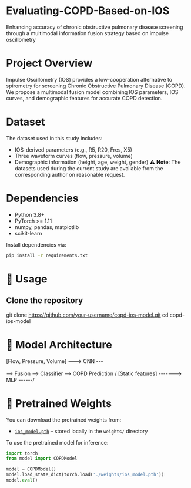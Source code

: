 # Evaluating-COPD-Based-on-IOS
Enhancing accuracy of chronic obstructive pulmonary disease screening through a multimodal information fusion strategy based on impulse oscillometry

# Project Overview
Impulse Oscillometry (IOS) provides a low-cooperation alternative to spirometry for screening Chronic Obstructive Pulmonary Disease (COPD).  
We propose a multimodal fusion model combining IOS parameters, IOS curves, and demographic features for accurate COPD detection.

# Dataset
The dataset used in this study includes:
- IOS-derived parameters (e.g., R5, R20, Fres, X5)
- Three waveform curves (flow, pressure, volume)
- Demographic information (height, age, weight, gender)
⚠ **Note**: The datasets used during the current study are available from the corresponding author on reasonable request.

# Dependencies
- Python 3.8+
- PyTorch >= 1.11
- numpy, pandas, matplotlib
- scikit-learn

Install dependencies via:

```bash
pip install -r requirements.txt
```

# 🚀 Usage
## Clone the repository
git clone https://github.com/your-username/copd-ios-model.git
cd copd-ios-model


# 🧠 Model Architecture
[Flow, Pressure, Volume] ---> CNN ---\
                                      \
                                       --> Fusion --> Classifier --> COPD Prediction
                                      / 
[Static features] -------> MLP ------/


# 🔗 Pretrained Weights

You can download the pretrained weights from:

- [`ios_model.pth`](./weights/ios_model.pth) – stored locally in the `weights/` directory

To use the pretrained model for inference:

```python
import torch
from model import COPDModel

model = COPDModel()
model.load_state_dict(torch.load('./weights/ios_model.pth'))
model.eval()


